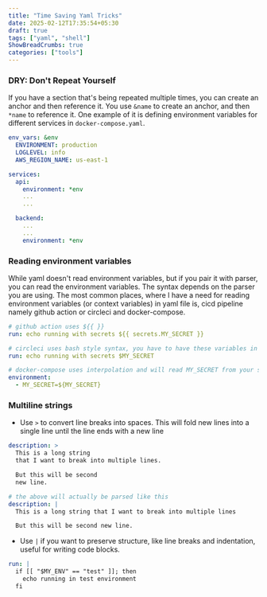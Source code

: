 ```yaml
---
title: "Time Saving Yaml Tricks"
date: 2025-02-12T17:35:54+05:30
draft: true
tags: ["yaml", "shell"]
ShowBreadCrumbs: true
categories: ["tools"]
---
```


### DRY: Don't Repeat Yourself

If you have a section that's being repeated multiple times, you can create an anchor and then reference it. You use `&name` to create an anchor, and then `*name` to reference it. One example of it is defining environment variables for different services in `docker-compose.yaml`.

```yaml
env_vars: &env
  ENVIRONMENT: production
  LOGLEVEL: info
  AWS_REGION_NAME: us-east-1

services:
  api:
    environment: *env
    ...
    ...

  backend:
    ...
    ...
    environment: *env
```

### Reading environment variables

While yaml doesn't read environment variables, but if you pair it with parser, you can read the environment variables. The syntax depends on the parser you are using. The most common places, where I have a need for reading environment variables (or context variables) in yaml file is, cicd pipeline namely github action or circleci and docker-compose.

```yaml
# github action uses ${{ }}
run: echo running with secrets ${{ secrets.MY_SECRET }}

# circleci uses bash style syntax, you have to have these variables in circleci context
run: echo running with secrets $MY_SECRET

# docker-compose uses interpolation and will read MY_SECRET from your shell or .env file
environment:
  - MY_SECRET=${MY_SECRET}
```

### Multiline strings

- Use `>` to convert line breaks into spaces. This will fold new lines into a single line until the line ends with a new line

```yaml
description: >
  This is a long string
  that I want to break into multiple lines.

  But this will be second
  new line.

# the above will actually be parsed like this
description: |
  This is a long string that I want to break into multiple lines

  But this will be second new line.
```

- Use `|` if you want to preserve structure, like line breaks and indentation, useful for writing code blocks.

```yaml
run: |
  if [[ "$MY_ENV" == "test" ]]; then
    echo running in test environment
  fi
```

